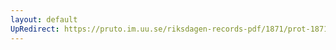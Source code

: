 ```yaml
---
layout: default
UpRedirect: https://pruto.im.uu.se/riksdagen-records-pdf/1871/prot-1871--fk--429/prot-1871--fk--429_042.pdf
---
```

